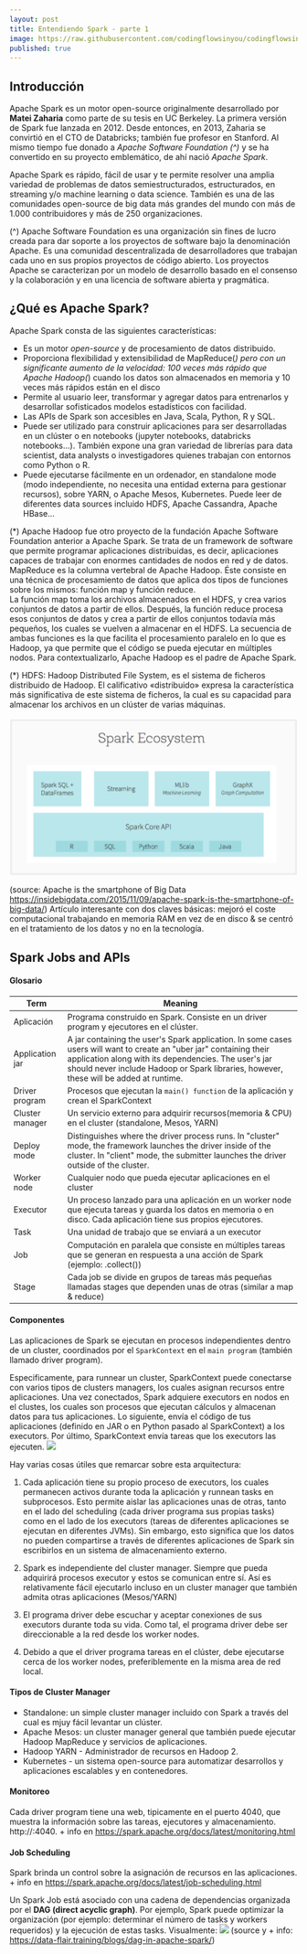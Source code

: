 ```yaml
---
layout: post
title: Entendiendo Spark - parte 1
image: https://raw.githubusercontent.com/codingflowsinyou/codingflowsinyou.github.io/master/assets/img/posts/2021-08-07-Entendiendo-Spark-parte-1/ecosistema_spark.PNG
published: true
---
```


## Introducción

Apache Spark es un motor open-source originalmente desarrollado por **Matei Zaharia** como parte de su tesis en UC Berkeley. La primera versión de Spark fue lanzada en 2012. Desde entonces, en 2013, Zaharia se convirtió en el CTO de Databricks; también fue profesor en Stanford. Al mismo tiempo fue donado a *Apache Software Foundation (^)* y se ha convertido en su proyecto emblemático, de ahí nació *Apache Spark*.

Apache Spark es rápido, fácil de usar y te permite resolver una amplia variedad de problemas de datos semiestructurados, estructurados, en streaming y/o machine learning o data science. También es una de las comunidades open-source de big data más grandes del mundo con más de 1.000 contribuidores y más de 250 organizaciones.

(^) Apache Software Foundation es una organización sin fines de lucro creada para dar soporte a los proyectos de software bajo la denominación Apache. Es una comunidad descentralizada de desarrolladores que trabajan cada uno en sus propios proyectos de código abierto. Los proyectos Apache se caracterizan por un modelo de desarrollo basado en el consenso y la colaboración y en una licencia de software abierta y pragmática.


## ¿Qué es Apache Spark?
Apache Spark consta de las siguientes características:
* Es un motor *open-source* y de procesamiento de datos distribuido.
* Proporciona flexibilidad y extensibilidad de MapReduce(*) pero con un significante aumento de la velocidad: 100 veces más rápido que Apache Hadoop(*) cuando los datos son almacenados en memoria y 10 veces más rápidos están en el disco
* Permite al usuario leer, transformar y agregar datos para entrenarlos y desarrollar sofisticados modelos estadísticos con facilidad. 
* Las APIs de Spark son accesibles en Java, Scala, Python, R y SQL.
* Puede ser utilizado para construir aplicaciones para ser desarrolladas en un clúster o en notebooks (jupyter notebooks, databricks notebooks...). También expone una gran variedad de librerías para data scientist, data analysts o investigadores quienes trabajan con entornos como Python o R.
* Puede ejecutarse fácilmente en un ordenador, en standalone mode (modo independiente, no necesita una entidad externa para gestionar recursos), sobre YARN, o Apache Mesos, Kubernetes. Puede leer de diferentes data sources incluido HDFS, Apache Cassandra, Apache HBase... 

(*) Apache Hadoop fue otro proyecto de la fundación Apache Software Foundation anterior a Apache Spark. Se trata de un framework de software que permite programar aplicaciones distribuidas, es decir, aplicaciones capaces de trabajar con enormes cantidades de nodos en red y de datos. MapReduce es la columna vertebral de Apache Hadoop. Éste consiste en una técnica de procesamiento de datos que aplica dos tipos de funciones sobre los mismos: función map y función reduce.  
La función map toma los archivos almacenados en el HDFS, y crea varios conjuntos de datos a partir de ellos. Después, la función reduce procesa esos conjuntos de datos y crea a partir de ellos conjuntos todavía más pequeños, los cuales se vuelven a almacenar en el HDFS. La secuencia de ambas funciones es la que facilita el procesamiento paralelo en lo que es Hadoop, ya que permite que el código se pueda ejecutar en múltiples nodos. Para contextualizarlo, Apache Hadoop es el padre de Apache Spark.

(*) HDFS: Hadoop Distributed File System, es el sistema de ficheros distribuido de Hadoop. El calificativo «distribuido» expresa la característica más significativa de este sistema de ficheros, la cual es su capacidad para almacenar los archivos en un clúster de varias máquinas.

<img src="https://raw.githubusercontent.com/codingflowsinyou/codingflowsinyou.github.io/master/assets/img/posts/2021-08-07-Entendiendo-Spark-parte-1/ecosistema_spark.PNG">

(source: Apache is the smartphone of Big Data https://insidebigdata.com/2015/11/09/apache-spark-is-the-smartphone-of-big-data/) 
Artículo interesante con dos claves básicas: mejoró el coste computacional trabajando en memoria RAM en vez de en disco & se centró en el tratamiento de los datos y no en la tecnología.

## Spark Jobs and APIs

#### Glosario
| Term            | Meaning |  
|-----------------|----------|
| Aplicación     | Programa construido en Spark. Consiste en un driver program y ejecutores en el clúster.|
| Application jar | A jar containing the user's Spark application. In some cases users will want to create an "uber jar" containing their application along with its dependencies. The user's jar should never include Hadoop or Spark libraries, however, these will be added at runtime.|
| Driver program  | Procesos que ejecutan la `main() function` de la aplicación y crean el SparkContext|
| Cluster manager | Un servicio externo para adquirir recursos(memoria & CPU) en el cluster (standalone, Mesos, YARN) |
| Deploy mode     | Distinguishes where the driver process runs. In "cluster" mode, the framework launches the driver inside of the cluster. In "client" mode, the submitter launches the driver outside of the cluster.|
| Worker node     | Cualquier nodo que pueda ejecutar aplicaciones en el cluster |
| Executor        | Un proceso lanzado para una aplicación en un worker node que ejecuta tareas y guarda los datos en memoria o en disco. Cada aplicación tiene sus propios ejecutores.|
| Task            | Una unidad de trabajo que se enviará a un executor |
| Job             | Computación en paralela que consiste en múltiples tareas que se generan en respuesta a una acción de Spark (ejemplo: .collect())|
| Stage           | Cada job se divide en grupos de tareas más pequeñas llamadas stages que dependen unas de otras (similar a map & reduce)|

#### Componentes
Las aplicaciones de Spark se ejecutan en procesos independientes dentro de un cluster, coordinados por el `SparkContext` en el `main program` (también llamado driver program).

Especificamente, para runnear un cluster, SparkContext puede conectarse con varios tipos de clusters managers, los cuales asignan recursos entre aplicaciones. Una vez conectados, Spark adquiere executors en nodos en el clustes, los cuales son procesos que ejecutan cálculos y almacenan datos para tus aplicaciones. Lo siguiente, envía el código de tus aplicaciones (definido en JAR o en Python pasado al SparkContext) a los executors. Por último, SparkContext envía tareas que los executors las ejecuten.
<img src="cluster_spark.png">

Hay varias cosas útiles que remarcar sobre esta arquitectura:
1. Cada aplicación tiene su propio proceso de executors, los cuales permanecen activos durante toda la aplicación y runnean tasks en subprocesos. Esto permite aislar las aplicaciones unas de otras, tanto en el lado del scheduling (cada driver programa sus propias tasks) como en el lado de los executors (tareas de diferentes aplicaciones se ejecutan en diferentes JVMs). Sin embargo, esto significa que los datos no pueden compartirse a través de diferentes aplicaciones de Spark sin escribirlos en un sistema de almacenamiento externo.

2. Spark es independiente del cluster manager. Siempre que pueda adquirirá procesos executor y estos se comunican entre sí. Así es relativamente fácil ejecutarlo incluso en un cluster manager que también admita otras aplicaciones (Mesos/YARN)

3. El programa driver debe escuchar y aceptar conexiones de sus executors durante toda su vida. Como tal, el programa driver debe ser direccionable a la red desde los worker nodes.

4. Debido a que el driver programa tareas en el clúster, debe ejecutarse cerca de los worker nodes, preferiblemente en la misma area de red local.

#### Tipos de Cluster Manager
* Standalone: un simple cluster manager incluido con Spark a través del cual es mjuy fácil levantar un clúster.
* Apache Mesos: un cluster manager general que también puede ejecutar Hadoop MapReduce y servicios de aplicaciones.
* Hadoop YARN -  Administrador de recursos en Hadoop 2.
* Kubernetes - un sistema open-source para automatizar desarrollos y aplicaciones escalables y en contenedores.

#### Monitoreo
Cada driver program tiene una web, tipicamente en el puerto 4040, que muestra la información sobre las tareas, ejecutores y almacenamiento. http://<driver-node>:4040. + info en https://spark.apache.org/docs/latest/monitoring.html


#### Job Scheduling
Spark brinda un control sobre la asignación de recursos en las aplicaciones. + info en https://spark.apache.org/docs/latest/job-scheduling.html

Un Spark Job está asociado con una cadena de dependencias organizada por el **DAG (direct acyclic graph)**. Por ejemplo, Spark puede optimizar la organización (por ejemplo: determinar el número de tasks y workers requeridos) y la ejecución de estas tasks. Visualmente:
<img src="DAG2.png">
(source y + info: https://data-flair.training/blogs/dag-in-apache-spark/)


```python

```

